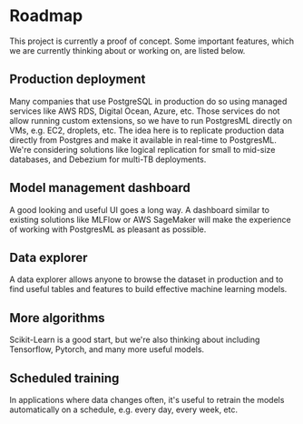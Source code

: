 # Roadmap
This project is currently a proof of concept. Some important features, which we are currently thinking about or working on, are listed below.

## Production deployment
Many companies that use PostgreSQL in production do so using managed services like AWS RDS, Digital Ocean, Azure, etc. Those services do not allow running custom extensions, so we have to run PostgresML directly on VMs, e.g. EC2, droplets, etc. The idea here is to replicate production data directly from Postgres and make it available in real-time to PostgresML. We're considering solutions like logical replication for small to mid-size databases, and Debezium for multi-TB deployments.

## Model management dashboard
A good looking and useful UI goes a long way. A dashboard similar to existing solutions like MLFlow or AWS SageMaker will make the experience of working with PostgresML as pleasant as possible.

## Data explorer
A data explorer allows anyone to browse the dataset in production and to find useful tables and features to build effective machine learning models.

## More algorithms
Scikit-Learn is a good start, but we're also thinking about including Tensorflow, Pytorch, and many more useful models.

## Scheduled training
In applications where data changes often, it's useful to retrain the models automatically on a schedule, e.g. every day, every week, etc.

